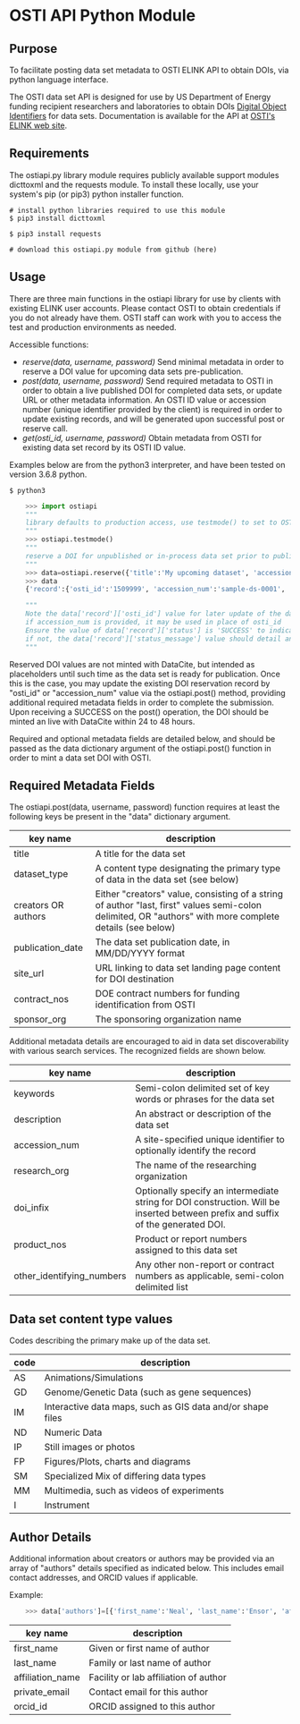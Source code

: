 OSTI API Python Module
======================

Purpose
-------
To facilitate posting data set metadata to OSTI ELINK API to obtain DOIs, via python language interface.

The OSTI data set API is designed for use by US Department of Energy funding recipient researchers and laboratories to obtain DOIs [Digital Object Identifiers](https://doi.org/ "DOI.org home page") for data sets.  Documentation is available for the API at [OSTI's ELINK web site](https://www.osti.gov/elink/241-6api.jsp "241.6 API documentation").

Requirements
------------
The ostiapi.py library module requires publicly available support modules dicttoxml and the requests module.  To install these locally, use your system's pip (or pip3) python installer function.

    # install python libraries required to use this module
    $ pip3 install dicttoxml

    $ pip3 install requests

    # download this ostiapi.py module from github (here)

Usage
-----
There are three main functions in the ostiapi library for use by clients with existing ELINK user accounts.  Please contact OSTI to obtain credentials if you do not already have them.  OSTI staff can work with you to access the test and production environments as needed.

Accessible functions:
* *reserve(data, username, password)*
  Send minimal metadata in order to reserve a DOI value for upcoming data sets pre-publication.
* *post(data, username, password)*
  Send required metadata to OSTI in order to obtain a live published DOI for completed data sets, or update URL or other metadata information.
  An OSTI ID value or accession number (unique identifier provided by the client) is required in order to update existing records, and will be
  generated upon successful post or reserve call.
* *get(osti_id, username, password)*
  Obtain metadata from OSTI for existing data set record by its OSTI ID value.

Examples below are from the python3 interpreter, and have been tested on version 3.6.8 python.

    $ python3

``` python
    >>> import ostiapi
    """
    library defaults to production access, use testmode() to set to OSTI test servers
    """
    >>> ostiapi.testmode()
    """
    reserve a DOI for unpublished or in-process data set prior to publication if desired
    """
    >>> data=ostiapi.reserve({'title':'My upcoming dataset', 'accession_num':'sample-ds-0001'}, 'my-osti-account', 'my-osti-password')
    >>> data
    {'record':{'osti_id':'1509999', 'accession_num':'sample-ds-0001', 'product_nos':None, 'contract_nos':None, 'title':'My upcoming dataset', 'doi':'10.5072/1509999','doi_status':'RESERVED', 'status':'SUCCESS', 'status_message':None, '@status':'NEW'}}

    """
    Note the data['record']['osti_id'] value for later update of the data set
    if accession_num is provided, it may be used in place of osti_id
    Ensure the value of data['record']['status'] is 'SUCCESS' to indicate the record was accepted and stored properly;
    if not, the data['record']['status_message'] value should detail any errors or metadata validation issues.
    """
```

Reserved DOI values are not minted with DataCite, but intended as placeholders until such time as the data set is ready for publication.  Once this is the case, you may update the existing DOI reservation record by "osti_id" or "accession_num" value via the ostiapi.post() method, providing additional required metadata fields in order to complete the submission.  Upon receiving a SUCCESS on the post() operation, the DOI should be minted an live with DataCite within 24 to 48 hours.

Required and optional metadata fields are detailed below, and should be passed as the data dictionary argument of the ostiapi.post() function in order to mint a data set DOI with OSTI.

Required Metadata Fields
------------------------
The ostiapi.post(data, username, password) function requires at least the following keys be present in the "data" dictionary argument.

| key name | description |
| -- | -- |
| title | A title for the data set |
| dataset_type | A content type designating the primary type of data in the data set (see below) |
| creators OR authors | Either "creators" value, consisting of a string of author "last, first" values semi-colon delimited, OR "authors" with more complete details (see below) |
| publication_date | The data set publication date, in MM/DD/YYYY format |
| site_url | URL linking to data set landing page content for DOI destination |
| contract_nos | DOE contract numbers for funding identification from OSTI |
| sponsor_org | The sponsoring organization name |

Additional metadata details are encouraged to aid in data set discoverability with various search services.  The recognized fields are shown below.

| key name | description |
| -- | -- |
| keywords | Semi-colon delimited set of key words or phrases for the data set |
| description | An abstract or description of the data set |
| accession_num | A site-specified unique identifier to optionally identify the record |
| research_org | The name of the researching organization |
| doi_infix | Optionally specify an intermediate string for DOI construction.  Will be inserted between prefix and suffix of the generated DOI. |
| product_nos | Product or report numbers assigned to this data set |
| other_identifying_numbers | Any other non-report or contract numbers as applicable, semi-colon delimited list |

Data set content type values
----------------------------
Codes describing the primary make up of the data set.

| code | description |
| -- | -- |
| AS | Animations/Simulations |
| GD | Genome/Genetic Data (such as gene sequences) |
| IM | Interactive data maps, such as GIS data and/or shape files |
| ND | Numeric Data |
| IP | Still images or photos |
| FP | Figures/Plots, charts and diagrams |
| SM | Specialized Mix of differing data types |
| MM | Multimedia, such as videos of experiments |
| I	| Instrument |

Author Details
--------------
Additional information about creators or authors may be provided via an array of "authors" details specified as indicated below.  This includes email contact addresses, and ORCID values if applicable.

Example:
``` python
    >>> data['authors']=[{'first_name':'Neal', 'last_name':'Ensor', 'affiliation_name':'DOE OSTI', 'private_email':'ensorn@osti.gov', 'orcid_id':'0000-0001-5166-5705'}]
```

| key name | description |
| -- | -- |
| first_name | Given or first name of author |
| last_name | Family or last name of author |
| affiliation_name | Facility or lab affiliation of author |
| private_email | Contact email for this author |
| orcid_id | ORCID assigned to this author |
